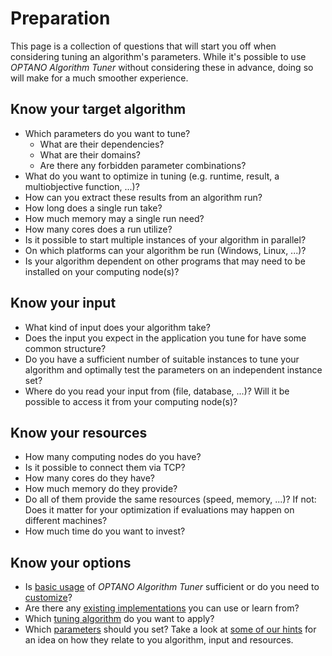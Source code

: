 # Preparation

This page is a collection of questions that will start you off when considering tuning an algorithm's parameters. While it's possible to use *OPTANO Algorithm Tuner* without considering these in advance, doing so will make for a much smoother experience.

## Know your target algorithm

- Which parameters do you want to tune?
    - What are their dependencies?
    - What are their domains?
    - Are there any forbidden parameter combinations?
- What do you want to optimize in tuning (e.g. runtime, result, a multiobjective function, ...)?
- How can you extract these results from an algorithm run?
- How long does a single run take?
- How much memory may a single run need?
- How many cores does a run utilize?
- Is it possible to start multiple instances of your algorithm in parallel?
- On which platforms can your algorithm be run (Windows, Linux, ...)?
- Is your algorithm dependent on other programs that may need to be installed on your computing node(s)?

## Know your input

- What kind of input does your algorithm take?
- Does the input you expect in the application you tune for have some common structure?
- Do you have a sufficient number of suitable instances to tune your algorithm and optimally test the parameters on an independent instance set?
- Where do you read your input from (file, database, ...)? Will it be possible to access it from your computing node(s)?

## Know your resources

- How many computing nodes do you have?
- Is it possible to connect them via TCP?
- How many cores do they have?
- How much memory do they provide?
- Do all of them provide the same resources (speed, memory, ...)? If not: Does it matter for your optimization if evaluations may happen on different machines?
- How much time do you want to invest?

## Know your options

- Is [basic usage](basic_usage.md) of *OPTANO Algorithm Tuner* sufficient or do you need to [customize](advanced.md)?
- Are there any [existing implementations](examples.md) you can use or learn from?
- Which [tuning algorithm](algorithms.md) do you want to apply?
- Which [parameters](parameters.md) should you set? Take a look at [some of our hints](parameter_selection.md) for an idea on how they relate to you algorithm, input and resources.